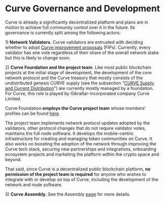 # Curve Governance and Development

Curve is already a significantly decentralized platform and plans are in motion to achieve full community control over it in the future. Its governance is currently split among the following actors:

1\) **Network Validators.** Curve validators are entrusted with deciding whether to adopt [Curve improvement proposals](https://docs.curvescan.io/general/fips) (FIPs).  Currently, every validator has one vote regardless of their share of the overall network stake but this is likely to change soon.

2\) **Curve Foundation and the project team**. Like most public blockchain projects at the initial stage of development, the development of the core network protocol and the Curve treasury that mostly consists of the undistributed genesis CURVE supply (see the subsection "[CURVE Supply and Current Distribution](https://docs.curvescan.io/general/fuse-token/fuse-supply-and-current-distribution)") are currently mostly managed by a foundation. For Curve, this role is played by Gibraltar-incorporated company Curve Limited.

Curve Foundation **employs the Curve project team** whose members' profiles can be found [here](https://curvescan.io/about).

The project team implements network protocol updates adopted by the validators, other protocol changes that do not require validator votes, maintains the full node software. It develops the mobile-centric infrastructure for creating and managing token communities on Curve. It also works on boosting the adoption of the network through improving the Curve tech stack, securing new partnerships and integrations, onboarding ecosystem projects and marketing the platform within the crypto space and beyond.

That said, since Curve is a decentralized public blockchain platform, **no permission of the project team is required** for anyone who wishes to integrate with or develop on top of Curve, including the development of the network and node software.

3\) **Curve Assembly.** See the Assembly [page](https://docs.curvescan.io/general/fuse-governance/fuse-assembly) for more details.  &#x20;
